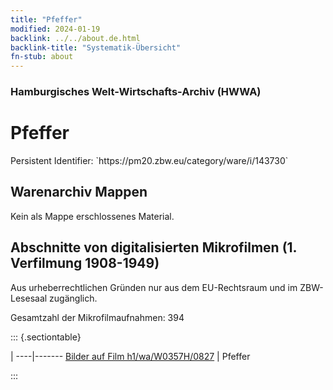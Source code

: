 ```yaml
---
title: "Pfeffer"
modified: 2024-01-19
backlink: ../../about.de.html
backlink-title: "Systematik-Übersicht"
fn-stub: about
---
```


### Hamburgisches Welt-Wirtschafts-Archiv (HWWA)

# Pfeffer

<div class="hint">Persistent Identifier: `https://pm20.zbw.eu/category/ware/i/143730`</div>







## Warenarchiv Mappen





Kein als Mappe erschlossenes Material.



<a id="filmsections" />

## Abschnitte von digitalisierten Mikrofilmen (1. Verfilmung 1908-1949)

<p>Aus urheberrechtlichen Gründen nur aus dem EU-Rechtsraum und im ZBW-Lesesaal zugänglich.</p>


<p>Gesamtzahl der Mikrofilmaufnahmen: 394</p>





::: {.sectiontable}

 | 
----|-------
<a class="btn" href="https://pm20.zbw.eu/film/h1/wa/W0357H/0827" rel="nofollow">Bilder auf Film h1/wa/W0357H/0827</a> | Pfeffer


:::
















